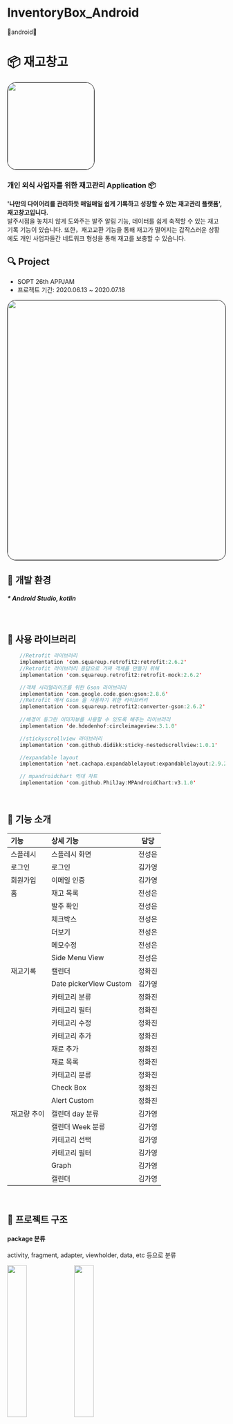 
# InventoryBox_Android
🦖android🦖

# 📦 재고창고
<img style="border: 1px solid black !important; border-radius:20px; " src="https://user-images.githubusercontent.com/63707317/86824314-f1be6380-c0c8-11ea-8893-e5856316f338.png" width="200px" />

###  개인 외식 사업자를 위한 재고관리 Application 📦
<b>'나만의 다이어리를 관리하듯 매일매일 쉽게 기록하고 성장할 수 있는 재고관리 플랫폼', 재고창고입니다. </b><br/>
발주시점을 놓치지 않게 도와주는 발주 알림 기능, 데이터를 쉽게 축적할 수 있는 재고 기록 기능이 있습니다. 
또한，재고교환 기능을 통해 재고가 떨어지는 갑작스러운 상황에도 개인 사업자들간 네트워크 형성을 통해 재고를 보충할 수 있습니다.
 <br>

## 🔍 Project
* SOPT 26th APPJAM 
* 프로젝트 기간: 2020.06.13 ~ 2020.07.18

<img style="border: 1px solid black !important; border-radius:20px; " src="https://user-images.githubusercontent.com/63707317/86822421-92f7ea80-c0c6-11ea-965f-0d14951ce44e.png" width="600px" />
<br>

## 📝 개발 환경
##### * Android Studio, kotlin
<br>

## 📝 사용 라이브러리  
```kotlin
    //Retrofit 라이브러리
    implementation 'com.squareup.retrofit2:retrofit:2.6.2'
    //Retrofit 라이브러리 응답으로 가짜 객체를 만들기 위해
    implementation 'com.squareup.retrofit2:retrofit-mock:2.6.2'

    //객체 시리얼라이즈를 위한 Gson 라이브러리
    implementation 'com.google.code.gson:gson:2.8.6'
    //Retrofit 에서 Gson 을 사용하기 위한 라이브러리
    implementation 'com.squareup.retrofit2:converter-gson:2.6.2'
    
    //배경이 동그란 이미지뷰를 사용할 수 있도록 해주는 라이브러리
    implementation 'de.hdodenhof:circleimageview:3.1.0'

    //stickyscrollview 라이브러리
    implementation 'com.github.didikk:sticky-nestedscrollview:1.0.1'

    //expandable layout
    implementation 'net.cachapa.expandablelayout:expandablelayout:2.9.2'

    // mpandroidchart 막대 차트
    implementation 'com.github.PhilJay:MPAndroidChart:v3.1.0'
```

<br>
    
## 📝 기능 소개
| 기능 | 상세 기능 | 담당 |
 |:--------|:--------|:--------:| 
 | 스플레시 | 스플레시 화면 | 전성은 | 
 | 로그인 | 로그인 | 김가영 | 
 | 회원가입 | 이메일 인증 | 김가영 |
 | 홈 | 재고 목록 | 전성은 | 
 |  | 발주 확인 | 전성은 |
 |  | 체크박스 | 전성은 |
 |  | 더보기 | 전성은 |
 |  | 메모수정 | 전성은 |
 |  | Side Menu View | 전성은 |
 | 재고기록 | 캘린더 | 정화진 |
 |  | Date pickerView Custom| 김가영 |
 |  | 카테고리 분류 | 정화진 |
 |  | 카테고리 필터 | 정화진 |
 |  | 카테고리 수정 | 정화진 |
 |  | 카테고리 추가 | 정화진 |
 |  | 재료 추가 | 정화진 |
 |  | 재료 목록 | 정화진 |
 |  | 카테고리 분류 | 정화진 |
 |  | Check Box | 정화진 |
 |  | Alert Custom | 정화진 |
 | 재고량 추이 | 캘린더 day 분류 | 김가영 |
 | | 캘린더 Week 분류 | 김가영 |
 | | 카테고리 선택 | 김가영 |
 | | 카테고리 필터 | 김가영 |
 | | Graph | 김가영 |
 | | 캘린더 | 김가영 |
 <br>

## 📝 프로젝트 구조
#### package 분류
activity, fragment, adapter, viewholder, data, etc 등으로 분류
<div>
<img src="https://user-images.githubusercontent.com/51014789/86890258-ff5f0200-c137-11ea-9c0d-9a2b7186c357.PNG" width="30%">
<img src="https://user-images.githubusercontent.com/51014789/86890495-5b298b00-c138-11ea-9524-b49bc3198f9e.PNG" width="30%">
</div>
 
<br>

## 📝 핵심 기능 구현 방법 및 구현 화면
#### <홈>

recyclerview, viewholder와 HomeOrderData를 사용하여 발주 확인 목록을 오늘 발주할 재고 확인 메모에 표시
<div>
<img src="https://user-images.githubusercontent.com/51014789/86896139-82845600-c140-11ea-856b-2d6f2bb3d5aa.PNG" width="23%">
<img src="https://user-images.githubusercontent.com/51014789/86896147-86b07380-c140-11ea-8d2a-4bd247ec5d36.PNG" width="23%">
<img src="https://user-images.githubusercontent.com/51014789/86896766-70ef7e00-c141-11ea-96e3-8e67acb837ca.PNG" width="23%">
</div>
<br>  
  
#### <재고 기록>

recyclerview, viewholder와 RecordCompletedData를 사용하여 재고를 기록하고 
<div>
<img src="https://user-images.githubusercontent.com/61824695/86924051-e53e1780-c169-11ea-9de8-82bd2250c690.png" width="23%">
</div>
<br>

#### <재고량 추이>
graph - MPAndriodChart 라이브러리 이용, BarChart 확장함수 만들어 적용
<div>
<img src="https://user-images.githubusercontent.com/51014789/86896184-962fbc80-c140-11ea-9e49-081a7265bc3c.PNG" width="23%">
</div>
<br>

 
## A-1. ConstraintLayout을 사용한 화면 개발
### 1. match_constraint, chain, guideline 등 constraintLayout의 다양한 속성 활용

* activity_sign_up.xml에서 constraint chain, guideline 이용
<img src="https://user-images.githubusercontent.com/60654009/86613345-6a9bbd80-bfec-11ea-9e12-f857f1c6f2f7.png" width="23%">

* activity_drawer.xml에서 chain 속성 활용
<img src="https://user-images.githubusercontent.com/51014789/86891495-e8211400-c139-11ea-9a06-05d28b1a8aa5.PNG" width="23%">
각 항목들을 프로필 constraintlayout과 chain으로 연결하고 Vertical chainStyle을 packed로 지정하여 붙임

```kotlin
<androidx.constraintlayout.widget.ConstraintLayout
        android:id="@+id/constraint_profile"
        android:layout_width="173dp"
        android:layout_height="70dp"
        android:layout_marginTop="43dp"
        app:layout_constraintBottom_toTopOf="@+id/drawer_1"
        app:layout_constraintStart_toStartOf="parent"
        app:layout_constraintTop_toBottomOf="@+id/imageView"
        app:layout_constraintVertical_chainStyle="packed">
```

* activity_drawer.xml에서 match_constraint 속성 활용
레이아웃에 각 메뉴들을 꽉 차게 맞추기 위해 모든 메뉴들의 layut_width에 0dp로 match_constraint 속성을 적용함

```kotlin
<androidx.constraintlayout.widget.ConstraintLayout
        android:id="@+id/drawer_1"
        android:layout_width="0dp"
        android:layout_height="30dp"
        android:layout_marginTop="20dp"
        app:layout_constraintBottom_toTopOf="@+id/drawer_2"
        app:layout_constraintEnd_toEndOf="@+id/constraint_profile"
        app:layout_constraintHorizontal_bias="0.5"
        app:layout_constraintStart_toStartOf="@+id/constraint_profile"
        app:layout_constraintTop_toBottomOf="@+id/constraint_profile">
```

* activity_add.xml에서 guidline 속성 활용

```kotlin
<androidx.constraintlayout.widget.Guideline
        android:id="@+id/guideline"
        android:layout_width="wrap_content"
        android:layout_height="wrap_content"
        android:orientation="vertical"
        app:layout_constraintGuide_begin="22dp" />
```


* fragment_graph_detail.xml 에서 guideline 속성, match_constraint 사용

<img src="https://user-images.githubusercontent.com/60654009/86902091-73090b00-c148-11ea-882e-32e91df68466.png" width="23%">
<br>

* fragment_graph_detail.xml 에서 guideline 속성 활용
왼쪽에 같은 margin 값을 주기 위해 guideline을 만든 후 constraint 적용

```kotlin
<androidx.constraintlayout.widget.Guideline  
	  android:id="@+id/guideline3"  
	  android:layout_width="wrap_content"  
	  android:layout_height="wrap_content"  
	  android:layout_marginStart="16dp"  
	  android:orientation="vertical"  
	  app:layout_constraintGuide_begin="16dp"  
	  app:layout_constraintStart_toStartOf="parent" >
```
<br>

### 2. 제약조건의 연관성
뷰를 부모와 연관지어 여백을 적용하는 방식이 아니라 가까운 뷰에게 제약조건을 걸어 여백을 통해 위치를 지정함

<br>

### 3. width, height 속성에 match_parent, wrap_content, match_constraint 위주로 사용

* textView의 text 내용에 따라 크기가 달라져야 하는 경우가 많기 때문에 width 속성에 wrap_content 속성 위주로 사용
ex) 사용자 이름, 주소, 날짜, 발주 확인 목록 등
* activity_drawer.xml에 match_constraint를 활용하여 레이아웃에 각 메뉴들을 꽉 차게 지정

<br>

## A-2. kotlin collection의 확장함수 사용 / custom 확장 함수 사용
----
<br>

## 💻 Developer

* [김가영](https://github.com/jujube0)
* [전성은](https://github.com/cse0616)
* [정화진](https://github.com/hjh1161514)



